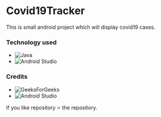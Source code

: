 # Covid19Tracker

This is small android project which will display covid19 cases.

### Technology used

* ![Java](https://img.shields.io/badge/java-%23ED8B00.svg?style=for-the-badge&logo=java&logoColor=white)
* ![Android Studio](https://img.shields.io/badge/Android%20Studio-3DDC84.svg?style=for-the-badge&logo=android-studio&logoColor=white)

### Credits

* ![GeeksForGeeks](https://img.shields.io/badge/GeeksforGeeks-gray?style=for-the-badge&logo=geeksforgeeks&logoColor=35914c)
* ![Android Studio](https://img.shields.io/badge/Android%20Studio-3DDC84.svg?style=for-the-badge&logo=android-studio&logoColor=white)

If you like repository ⭐ the repository.
